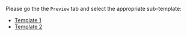 Please go the the `Preview` tab and select the appropriate sub-template:

* [Template 1](?expand=1&template=template1.md)
* [Template 2](?expand=1&template=templat2.md)
